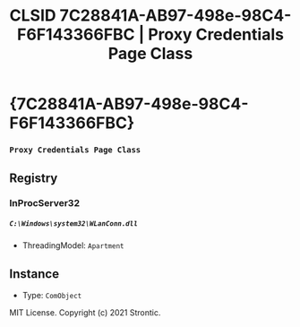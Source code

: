﻿---
title: "CLSID 7C28841A-AB97-498e-98C4-F6F143366FBC | Proxy Credentials Page Class"
excerpt: What is COM-Object CLSID 7C28841A-AB97-498e-98C4-F6F143366FBC?
---

# {7C28841A-AB97-498e-98C4-F6F143366FBC}

### `Proxy Credentials Page Class`

## Registry


### InProcServer32

##### `C:\Windows\system32\WLanConn.dll`
* ThreadingModel: `Apartment`

## Instance

* Type: `ComObject`

MIT License. Copyright (c) 2021 Strontic.



